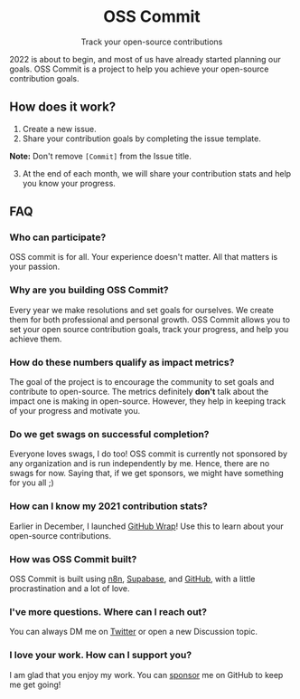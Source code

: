 <h1 align="center">OSS Commit</h1>
<p align="center">
Track your open-source contributions
</p>

2022 is about to begin, and most of us have already started planning our goals. OSS Commit is a project to help you achieve your open-source contribution goals.

## How does it work?
1. Create a new issue.
2. Share your contribution goals by completing the issue template.

**Note:** Don't remove `[Commit]` from the Issue title.

3. At the end of each month, we will share your contribution stats and help you know your progress.

## FAQ

### Who can participate?
OSS commit is for all. Your experience doesn't matter. All that matters is your passion.

### Why are you building OSS Commit?
Every year we make resolutions and set goals for ourselves. We create them for both professional and personal growth. OSS Commit allows you to set your open source contribution goals, track your progress, and help you achieve them.

### How do these numbers qualify as impact metrics?
The goal of the project is to encourage the community to set goals and contribute to open-source. The metrics definitely **don't** talk about the impact one is making in open-source. However, they help in keeping track of your progress and motivate you.

### Do we get swags on successful completion?
Everyone loves swags, I do too! OSS commit is currently not sponsored by any organization and is run independently by me. Hence, there are no swags for now. Saying that, if we get sponsors, we might have something for you all ;)

### How can I know my 2021 contribution stats?
Earlier in December, I launched [GitHub Wrap](https://lowcode.land/ghwrap/)! Use this to learn about your open-source contributions.

### How was OSS Commit built?
OSS Commit is built using [n8n](https://n8n.io?utm=ref_oss_commit_harshil), [Supabase](https://supabase.com), and [GitHub](https://github.com), with a little procrastination and a lot of love.

### I've more questions. Where can I reach out?
You can always DM me on [Twitter](https://twitter.com/harshil1712) or open a new Discussion topic.

### I love your work. How can I support you?
I am glad that you enjoy my work. You can [sponsor](https://github.com/sponsors/harshil1712) me on GitHub to keep me get going!
